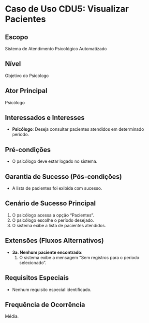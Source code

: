 # Caso de Uso CDU5: Visualizar Pacientes

## Escopo
Sistema de Atendimento Psicológico Automatizado

## Nível
Objetivo do Psicólogo

## Ator Principal
Psicólogo

## Interessados e Interesses
- **Psicólogo**: Deseja consultar pacientes atendidos em determinado período.

## Pré-condições
- O psicólogo deve estar logado no sistema.

## Garantia de Sucesso (Pós-condições)
- A lista de pacientes foi exibida com sucesso.

## Cenário de Sucesso Principal
1. O psicólogo acessa a opção “Pacientes”.
2. O psicólogo escolhe o período desejado.
3. O sistema exibe a lista de pacientes atendidos.

## Extensões (Fluxos Alternativos)
- **3a. Nenhum paciente encontrado**:
  1. O sistema exibe a mensagem “Sem registros para o período selecionado”.

## Requisitos Especiais
- Nenhum requisito especial identificado.

## Frequência de Ocorrência
Média.